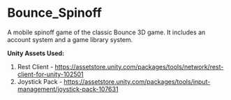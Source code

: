 # Bounce_Spinoff
A mobile spinoff game of the classic Bounce 3D game. It includes an account system and a game library system.

**Unity Assets Used:**
1. Rest Client - https://assetstore.unity.com/packages/tools/network/rest-client-for-unity-102501
2. Joystick Pack - https://assetstore.unity.com/packages/tools/input-management/joystick-pack-107631
